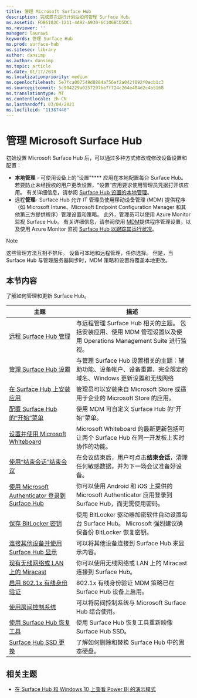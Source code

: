 ```yaml
---
title: 管理 Microsoft Surface Hub
description: 完成首次运行计划后如何管理 Surface Hub。
ms.assetid: FDB6182C-1211-4A92-A930-6C106BCD5DC1
ms.reviewer: ''
manager: laurawi
keywords: 管理 Surface Hub
ms.prod: surface-hub
ms.sitesec: library
author: dansimp
ms.author: dansimp
ms.topic: article
ms.date: 01/17/2018
ms.localizationpriority: medium
ms.openlocfilehash: 5e7fca007549d8804a756ef2a042f092f0acb1c3
ms.sourcegitcommit: 5c904229a0257297be7f724c264e484d2c4b5168
ms.translationtype: MT
ms.contentlocale: zh-CN
ms.lasthandoff: 03/04/2021
ms.locfileid: "11387440"
---
```

# <a name="manage-microsoft-surface-hub"></a>管理 Microsoft Surface Hub

初始设置 Microsoft Surface Hub 后，可以通过多种方式修改或修改设备设置和配置：

- **本地管理** - 可使用设备上的“设置”**** 应用在本地配置每台 Surface Hub。 若要防止未经授权的用户更改设置，“设置”应用要求使用管理员凭据打开该应用。 有关详细信息，请参阅 [Surface Hub 设置的本地管理](local-management-surface-hub-settings.md)。
- 远程**管理**- Surface Hub 允许 IT 管理员使用移动设备管理 (MDM) 提供程序（如 Microsoft Intune、Microsoft Endpoint Configuration Manager 和其他第三方提供程序）管理设置和策略。 此外，管理员可以使用 Azure Monitor 监视 Surface Hub。  有关详细信息，请参阅使用 [MDM](manage-settings-with-mdm-for-surface-hub.md)提供程序管理设置，以及使用 Azure Monitor 监视 [Surface Hub 以跟踪其运行状况](https://docs.microsoft.com/azure/azure-monitor/insights/surface-hubs)。 

> [!NOTE]
> 这些管理方法互相不排斥。 设备可本地和远程管理，任你选择。 但是，当 Surface Hub 与管理服务器同步时，MDM 策略和设置将覆盖本地更改。 

## <a name="in-this-section"></a>本节内容

了解如何管理和更新 Surface Hub。

| 主题 | 描述 |
| ----- | ----------- |
| [远程 Surface Hub 管理](remote-surface-hub-management.md) |与远程管理 Surface Hub 相关的主题。 包括安装应用、使用 MDM 管理设置以及使用 Operations Management Suite 进行监视。 |
| [管理 Surface Hub 设置](manage-surface-hub-settings.md) |与管理 Surface Hub 设置相关的主题：辅助功能、设备帐户、设备重置、完全限定的域名、Windows 更新设置和无线网络 |
| [在 Surface Hub 上安装应用]( https://technet.microsoft.com/itpro/surface-hub/install-apps-on-surface-hub) | 管理员可以安装来自 Microsoft Store 或适用于企业的 Microsoft Store 的应用。|
[配置 Surface Hub 的“开始”菜单](surface-hub-start-menu.md) | 使用 MDM 可自定义 Surface Hub 的“开始”菜单。
| [设置并使用 Microsoft Whiteboard](whiteboard-collaboration.md)  | Microsoft Whiteboard 的最新更新包括可让两个 Surface Hub 在同一开发板上实时协作的功能。   |
| [使用“结束会话”结束会议](https://technet.microsoft.com/itpro/surface-hub/finishing-your-surface-hub-meeting) | 在会议结束后，用户可点击**结束会话**，清理任何敏感数据，并为下一场会议准备好设备。|
| [使用 Microsoft Authenticator 登录到 Surface Hub](surface-hub-authenticator-app.md) | 你可以使用 Android 和 iOS 上提供的 Microsoft Authenticator 应用登录到 Surface Hub，而无需使用密码。   |
| [保存 BitLocker 密钥](https://technet.microsoft.com/itpro/surface-hub/save-bitlocker-key-surface-hub) | 使用 BitLocker 驱动器加密软件自动设置每台 Surface Hub。 Microsoft 强烈建议确保备份 BitLocker 恢复密钥。|
| [连接其他设备并使用 Surface Hub 显示](https://technet.microsoft.com/itpro/surface-hub/connect-and-display-with-surface-hub) | 可以将其他设备连接到 Surface Hub 来显示内容。|
| [现有无线网络或 LAN 上的 Miracast](miracast-over-infrastructure.md) | 你可以使用无线网络或 LAN 上的 Miracast 连接到 Surface Hub。 |
 [启用 802.1x 有线身份验证](enable-8021x-wired-authentication.md) | 802.1x 有线身份验证 MDM 策略已在 Surface Hub 设备上启用。 
| [使用房间控制系统](https://technet.microsoft.com/itpro/surface-hub/use-room-control-system-with-surface-hub) | 可以将房间控制系统与 Microsoft Surface Hub 结合使用。|
[使用 Surface Hub 恢复工具](surface-hub-recovery-tool.md) | 使用 Surface Hub 恢复工具重新映像 Surface Hub SSD。
[Surface Hub SSD 更换](surface-hub-ssd-replacement.md) | 了解如何删除和替换 Surface Hub 中的固态硬盘。

## <a name="related-topics"></a>相关主题

- [在 Surface Hub 和 Windows 10 上查看 Power BI 的演示模式](https://powerbi.microsoft.com/documentation/powerbi-mobile-win10-app-presentation-mode/)
